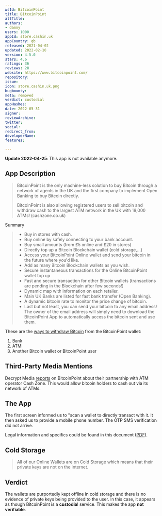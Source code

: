 ```yaml
---
wsId: BitcoinPoint
title: BitcoinPoint
altTitle: 
authors:
- danny
users: 1000
appId: store.cashin.uk
appCountry: gb
released: 2021-04-02
updated: 2022-02-10
version: 4.5.0
stars: 4.6
ratings: 36
reviews: 28
website: https://www.bitcoinpoint.com/
repository: 
issue: 
icon: store.cashin.uk.png
bugbounty: 
meta: removed
verdict: custodial
appHashes: 
date: 2022-05-31
signer: 
reviewArchive: 
twitter: 
social: 
redirect_from: 
developerName: 
features: 

---
```


**Update 2022-04-25**: This app is not available anymore.

## App Description

> BitcoinPoint is the only machine-less solution to buy Bitcoin through a network of agents in the UK and the first company to implement Open Banking to buy Bitcoin directly.
>
> BitcoinPoint is also allowing registered users to sell bitcoin and withdraw cash to the largest ATM network in the UK with 18,000 ATMs! (cashzone.co.uk)

Summary

> - Buy in stores with cash.
> - Buy online by safely connecting to your bank account.
> - Buy small amounts (from £5 online and £20 in stores)
> - Directly top up a Bitcoin Blockchain wallet (cold storage,...)
> - Access your BitcoinPoint Online wallet and send your bitcoin in the future where you'd like.
> - Add as many Bitcoin Blockchain wallets as you wish.
> - Secure instantaneous transactions for the Online BitcoinPoint wallet top up
> - Fast and secure transaction for other Bitcoin wallets (transactions are pending in the Blockchain after few seconds!)
> - Dynamic map with information on each retailer.
> - Main UK Banks are listed for fast bank transfer (Open Banking).
> - A dynamic bitcoin rate to monitor the price change of bitcoin.
> - Last but not least, you can send your bitcoin to any email address! The owner of the email address will simply need to download the BitcoinPoint App to automatically access the bitcoin sent and use them.

These are the [ways to withdraw Bitcoin](https://www.bitcoinpoint.com/20-key-points-in-plain-english/) from the BitcoinPoint wallet:

1. Bank
2. ATM
3. Another Bitcoin wallet or BitcoinPoint user

## Third-Party Media Mentions

Decrypt Media [reports](https://twitter.com/decryptmedia/status/1342100310819561473) on BitcoinPoint about their partnership with ATM operator Cash Zone. This would allow bitcoin holders to cash out via its network of ATMs.

## The App

The first screen informed us to "scan a wallet to directly transact with it. It then asked us to provide a mobile phone number. The OTP SMS verification did not arrive. 

Legal information and specifics could be found in this document ([PDF](https://www.bitcoinpoint.com/legal/)).

## Cold Storage

> All of our Online Wallets are on Cold Storage which means that their private keys are not on the internet.

## Verdict

The wallets are purportedly kept offline in cold storage and there is no evidence of private keys being provided to the user. In this case, it appears as though BitcoinPoint is a **custodial** service. This makes the app **not verifiable**.
